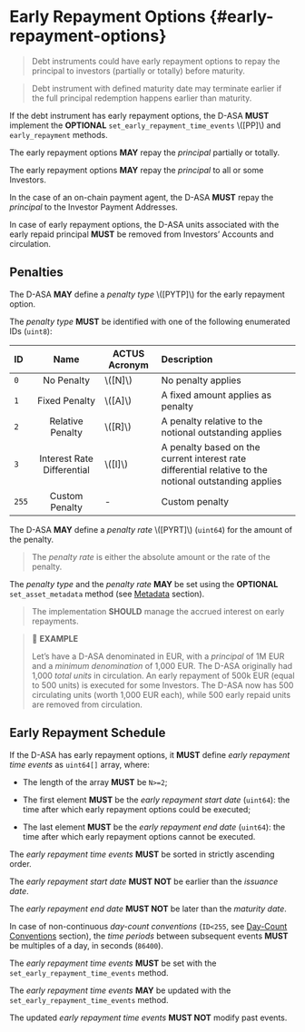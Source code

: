 # Early Repayment Options {#early-repayment-options}

> Debt instruments could have early repayment options to repay the principal to
> investors (partially or totally) before maturity.

> Debt instrument with defined maturity date may terminate earlier if the full principal
> redemption happens earlier than maturity.

If the debt instrument has early repayment options, the D-ASA **MUST** implement
the **OPTIONAL** `set_early_repayment_time_events` \\([PP]\\) and `early_repayment`
methods.

The early repayment options **MAY** repay the *principal* partially or totally.

The early repayment options **MAY** repay the *principal* to all or some Investors.

In the case of an on-chain payment agent, the D-ASA **MUST** repay the *principal*
to the Investor Payment Addresses.

In case of early repayment options, the D-ASA units associated with the early repaid
principal **MUST** be removed from Investors’ Accounts and circulation.

## Penalties

The D-ASA **MAY** define a *penalty type* \\([PYTP]\\) for the early repayment option.

The *penalty type* **MUST** be identified with one of the following enumerated IDs
(`uint8`):

| ID    |            Name            | ACTUS Acronym | Description                                                                                            |
|:------|:--------------------------:|---------------|:-------------------------------------------------------------------------------------------------------|
| `0`   |         No Penalty         | \\([N]\\)     | No penalty applies                                                                                     |
| `1`   |       Fixed Penalty        | \\([A]\\)     | A fixed amount applies as penalty                                                                      |
| `2`   |      Relative Penalty      | \\([R]\\)     | A penalty relative to the notional outstanding applies                                                 |
| `3`   | Interest Rate Differential | \\([I]\\)     | A penalty based on the current interest rate differential relative to the notional outstanding applies |
| `255` |       Custom Penalty       | -             | Custom penalty                                                                                         |

The D-ASA **MAY** define a *penalty rate* \\([PYRT]\\) (`uint64`) for the amount
of the penalty.

> The *penalty rate* is either the absolute amount or the rate of the penalty.

The *penalty type* and the *penalty rate* **MAY** be set using the **OPTIONAL**
`set_asset_metadata` method (see [Metadata](./metadata.md) section).

> The implementation **SHOULD** manage the accrued interest on early repayments.

> 📎 **EXAMPLE**
>
> Let’s have a D-ASA denominated in EUR, with a *principal* of 1M EUR and a *minimum
> denomination* of 1,000 EUR. The D-ASA originally had 1,000 *total units* in circulation.
> An early repayment of 500k EUR (equal to 500 units) is executed for some Investors.
> The D-ASA now has 500 circulating units (worth 1,000 EUR each), while 500 early
> repaid units are removed from circulation.

## Early Repayment Schedule

If the D-ASA has early repayment options, it **MUST** define *early repayment
time events* as `uint64[]` array, where:

- The length of the array **MUST** be `N>=2`;

- The first element **MUST** be the *early repayment start date* (`uint64`): the
time after which early repayment options could be executed;

- The last element **MUST** be the *early repayment end date* (`uint64`): the time
after which early repayment options cannot be executed.

The *early repayment time events* **MUST** be sorted in strictly ascending order.

The *early repayment start date* **MUST NOT** be earlier than the *issuance date*.

The *early repayment end date* **MUST NOT** be later than the *maturity date*.

In case of non-continuous *day-count conventions* (`ID<255`, see [Day-Count Conventions](./day-count-convention.md)
section), the *time periods* between subsequent events **MUST** be multiples of a
day, in seconds (`86400`).

The *early repayment time events* **MUST** be set with the `set_early_repayment_time_events`
method.

The *early repayment time events* **MAY** be updated with the `set_early_repayment_time_events`
method.

The updated *early repayment time events* **MUST NOT** modify past events.
